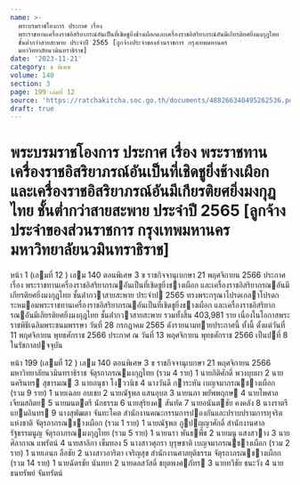 ```yaml
---
name: >-
  พระบรมราชโองการ ประกาศ เรื่อง
  พระราชทานเครื่องราชอิสริยาภรณ์อันเป็นที่เชิดชูยิ่งช้างเผือกและเครื่องราชอิสริยาภรณ์อันมีเกียรติยศยิ่งมงกุฎไทย
  ชั้นต่ำกว่าสายสะพาย ประจำปี 2565 [ลูกจ้างประจำของส่วนราชการ กรุงเทพมหานคร
  มหาวิทยาลัยนวมินทราธิราช]
date: '2023-11-21'
category: ข พิเศษ
volume: 140
section: 3
page: 199 เล่มที่ 12
source: 'https://ratchakitcha.soc.go.th/documents/488266340495262536.pdf'
draft: true
---
```


# พระบรมราชโองการ ประกาศ เรื่อง พระราชทานเครื่องราชอิสริยาภรณ์อันเป็นที่เชิดชูยิ่งช้างเผือกและเครื่องราชอิสริยาภรณ์อันมีเกียรติยศยิ่งมงกุฎไทย ชั้นต่ำกว่าสายสะพาย ประจำปี 2565 [ลูกจ้างประจำของส่วนราชการ กรุงเทพมหานคร มหาวิทยาลัยนวมินทราธิราช]

หน้า 1 (เลมที่ 12 ) เลม 140 ตอนพิเศษ 3 ข ราชกิจจานุเบกษา 21 พฤศจิกายน 2566 ประกาศ เรื่อง พระราชทานเครื่องราชอิสริยาภรณอันเป็นที่เชิดชูยิ่งชางเผือก และเครื่องราชอิสริยาภรณอันมีเกียรติยศยิ่งมงกุฎไทย ชั้นต่ํากวาสายสะพาย ประจําป 2565 ทรงพระกรุณาโปรดเกลาโปรดกระหมอมพระราชทานเครื่องราชอิสริยาภรณอันเป็นที่เชิดชูยิ่งชางเผือก และเครื่องราชอิสริยาภรณอันมีเกียรติยศยิ่งมงกุฎไทย ชั้นต่ํากวาสายสะพาย รวมทั้งสิ้น 403,981 ราย เนื่องในโอกาสพระราชพิธีเฉลิมพระชนมพรรษา วันที่ 28 กรกฎาคม 2565 ดังรายนามทายประกาศนี้ ทั้งนี้ ตั้งแต่วันที่ 11 พฤศจิกายน พุทธศักราช 2566 ประกาศ ณ วันที่ 13 พฤศจิกายน พุทธศักราช 2566 เป็นปที่ 8 ในรัชกาลปจจุบัน

หน้า 199 (เลมที่ 12 ) เลม 140 ตอนพิเศษ 3 ข ราชกิจจานุเบกษา 21 พฤศจิกายน 2566 มหาวิทยาลัยนวมินทราธิราช จัตุรถาภรณมงกุฎไทย (รวม 4 ราย) 1 นายกิติศักดิ์ พวงบุบผา 2 นายนครินทร สุขารมณ 3 นายอนุชา โงววนิช 4 นางวันดี การะหัน เบญจมาภรณชางเผือก (รวม 9 ราย) 1 นายเฉลย อบเชย 2 นายณัฐพล แสนอุบล 3 นายนภา พยัพพฤกษ 4 นายไพศาล เจียมสถิตย 5 นายมนตตรี นักธรรม 6 นายสุริยงค สันทัด 7 นายอนันตชัย คงคลัง 8 นางราตรี แยมอินทร 9 นางสุพัฒตา จันทะโคต สํานักงานคณะกรรมการปองกันและปราบปรามการทุจริตแห่งชาติ จัตุรถาภรณชางเผือก (รวม 1 ราย) 1 นายณัฐพล ภูปญญาศักดิ์ สํานักงานศาลรัฐธรรมนูญ จัตุรถาภรณมงกุฎไทย (รวม 5 ราย) 1 นายนรา พันธพืช 2 นายมนู แสงสวาง 3 นายศิลากาณ แพรัตน์ 4 นายสาลิกา เข็มทอง 5 นางสาวศุภรา บุรุษชาติ เบญจมาภรณชางเผือก (รวม 2 ราย) 1 นายเอนก ลือชัย 2 นางสาวอาริตา เจริญสุข สํานักงานศาลยุติธรรม จัตุรถาภรณชางเผือก (รวม 14 ราย) 1 นายฉัตรชัย นันทยา 2 นายดลสวัสดิ์ ชยุตพงศภัทร 3 นายทวีชัย ธนะวัง 4 นายธนทรัพย์ จันทรัตน์
